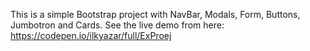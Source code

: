 This is a simple Bootstrap project with NavBar, Modals, Form, Buttons, Jumbotron and Cards. 
See the live demo from here: https://codepen.io/ilkyazar/full/ExProej